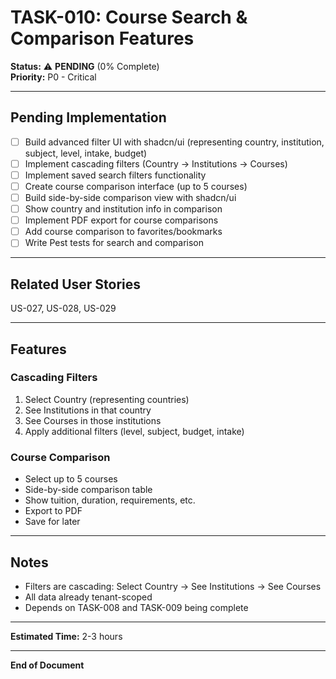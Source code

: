 # TASK-010: Course Search & Comparison Features

**Status:** ⚠️ **PENDING** (0% Complete)  
**Priority:** P0 - Critical  

---

## Pending Implementation

- [ ] Build advanced filter UI with shadcn/ui (representing country, institution, subject, level, intake, budget)
- [ ] Implement cascading filters (Country → Institutions → Courses)
- [ ] Implement saved search filters functionality
- [ ] Create course comparison interface (up to 5 courses)
- [ ] Build side-by-side comparison view with shadcn/ui
- [ ] Show country and institution info in comparison
- [ ] Implement PDF export for course comparisons
- [ ] Add course comparison to favorites/bookmarks
- [ ] Write Pest tests for search and comparison

---

## Related User Stories

US-027, US-028, US-029

---

## Features

### Cascading Filters
1. Select Country (representing countries)
2. See Institutions in that country
3. See Courses in those institutions
4. Apply additional filters (level, subject, budget, intake)

### Course Comparison
- Select up to 5 courses
- Side-by-side comparison table
- Show tuition, duration, requirements, etc.
- Export to PDF
- Save for later

---

## Notes

- Filters are cascading: Select Country → See Institutions → See Courses
- All data already tenant-scoped
- Depends on TASK-008 and TASK-009 being complete

---

**Estimated Time:** 2-3 hours

---

**End of Document**

